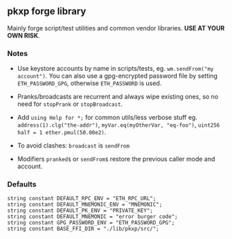 ## pkxp forge library

Mainly forge script/test utilities and common vendor libraries. **USE AT YOUR OWN RISK**.

### Notes

- Use keystore accounts by name in scripts/tests, eg. `wm.sendFrom("my account")`. You can also use a gpg-encrypted password file by setting `ETH_PASSWORD_GPG`, otherwise `ETH_PASSWORD` is used.
- Pranks/broadcasts are recurrent and always wipe existing ones, so no need for `stopPrank` or `stopBroadcast`.
- Add `using Help for *;` for common utils/less verbose stuff eg. `address(1).clg("the-addr")`, `myVar.eq(myOtherVar, "eq-foo")`, `uint256 half = 1 ether.pmul(50.00e2)`.

- To avoid clashes: `broadcast` is `sendFrom`
- Modifiers `pranked$` or `sendFrom$` restore the previous caller mode and account.

### Defaults

```solidity
string constant DEFAULT_RPC_ENV = "ETH_RPC_URL";
string constant DEFAULT_MNEMONIC_ENV = "MNEMONIC";
string constant DEFAULT_PK_ENV = "PRIVATE_KEY";
string constant DEFAULT_MNEMONIC = "error burger code";
string constant GPG_PASSWORD_ENV = "ETH_PASSWORD_GPG";
string constant BASE_FFI_DIR = "./lib/pkxp/src/";
```

